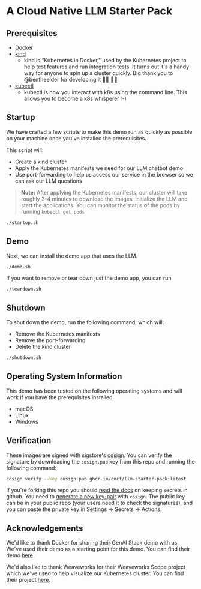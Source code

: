 # A Cloud Native LLM Starter Pack

## Prerequisites

- [Docker](https://docs.docker.com/install/)
- [kind](https://kind.sigs.k8s.io/)
  - kind is "Kubernetes in Docker," used by the Kubernetes project to help test features and run integration tests. It turns out it's a handy way for anyone to spin up a cluster quickly. Big thank you to @bentheelder for developing it 👏🏼 👏🏼
- [kubectl](https://kubernetes.io/docs/tasks/tools/install-kubectl/)
  - kubectl is how you interact with k8s using the command line. This allows you to become a k8s whisperer :-)

## Startup

We have crafted a few scripts to make this demo run as quickly as possible on your machine once you've installed the prerequisites.

This script will:

- Create a kind cluster
- Apply the Kubernetes manifests we need for our LLM chatbot demo
- Use port-forwarding to help us access our service in the browser so we can ask our LLM questions

> **Note:** After applying the Kubernetes manifests, our cluster will take roughly 3-4 minutes to download the images, initialize the LLM and start the applications. You can monitor the status of the pods by running `kubectl get pods`

```sh
./startup.sh
```

## Demo

Next, we can install the demo app that uses the LLM.

```sh
./demo.sh
```

If you want to remove or tear down just the demo app, you can run 

```sh
./teardown.sh
```

## Shutdown

To shut down the demo, run the following command, which will:

- Remove the Kubernetes manifests
- Remove the port-forwarding
- Delete the kind cluster

```sh
./shutdown.sh
```

## Operating System Information

This demo has been tested on the following operating systems and will work if you have the prerequisites installed.

- macOS
- Linux
- Windows

## Verification

These images are signed with sigstore's [cosign](https://docs.sigstore.dev/cosign/overview/). You can verify the signature by downloading the `cosign.pub` key from this repo and running the following command:

```bash
cosign verify --key cosign.pub ghcr.io/cncf/llm-starter-pack:latest
```

If you're forking this repo you should [read the docs](https://docs.github.com/en/actions/security-guides/encrypted-secrets) on keeping secrets in github. You need to [generate a new key-pair](https://docs.sigstore.dev/cosign/overview/) with `cosign`. The public key can be in your public repo (your users need it to check the signatures), and you can paste the private key in Settings -> Secrets -> Actions.

## Acknowledgements

We'd like to thank Docker for sharing their GenAI Stack demo with us. We've used their demo as a starting point for this demo. You can find their demo [here](https://www.docker.com/blog/introducing-a-new-genai-stack/).

We'd also like to thank Weaveworks for their Weaveworks Scope project which we've used to help visualize our Kubernetes cluster. You can find their project [here](https://www.weave.works/oss/scope/).
